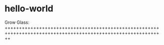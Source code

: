 # hello-world
Grow Glass:  
++++++++++++++++++++++++++++++++++++++++++++++++++++++++++++++++++++++++++++++++++++++++++++++++++++++++++++++
